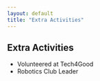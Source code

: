 ```yaml
---
layout: default
title: "Extra Activities"
---
```


<div class="section-card">
  <h2>Extra Activities</h2>
  <ul>
    <li>Volunteered at Tech4Good</li>
    <li>Robotics Club Leader</li>
  </ul>
</div>
